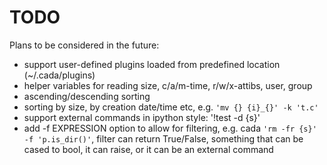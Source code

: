 # TODO

Plans to be considered in the future:

- support user-defined plugins loaded from predefined location (~/.cada/plugins)
- helper variables for reading size, c/a/m-time, r/w/x-attibs, user, group
- ascending/descending sorting
- sorting by size, by creation date/time etc, e.g. `'mv {} {i}_{}' -k 't.c'`
- support external commands in ipython style: '!test -d {s}'
- add -f EXPRESSION option to allow for filtering, e.g. cada `'rm -fr {s}' -f 'p.is_dir()'`, filter can return True/False, something that can be cased to bool, it can raise, or it can be an external command
